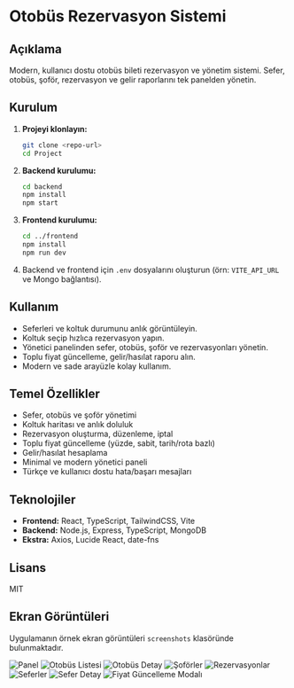 # Otobüs Rezervasyon Sistemi

## Açıklama

Modern, kullanıcı dostu otobüs bileti rezervasyon ve yönetim sistemi. Sefer, otobüs, şoför, rezervasyon ve gelir raporlarını tek panelden yönetin.

## Kurulum

1. **Projeyi klonlayın:**
   ```bash
   git clone <repo-url>
   cd Project
   ```
2. **Backend kurulumu:**
   ```bash
   cd backend
   npm install
   npm start
   ```
3. **Frontend kurulumu:**
   ```bash
   cd ../frontend
   npm install
   npm run dev
   ```
4. Backend ve frontend için `.env` dosyalarını oluşturun (örn: `VITE_API_URL` ve Mongo bağlantısı).

## Kullanım

- Seferleri ve koltuk durumunu anlık görüntüleyin.
- Koltuk seçip hızlıca rezervasyon yapın.
- Yönetici panelinden sefer, otobüs, şoför ve rezervasyonları yönetin.
- Toplu fiyat güncelleme, gelir/hasılat raporu alın.
- Modern ve sade arayüzle kolay kullanım.

## Temel Özellikler

- Sefer, otobüs ve şoför yönetimi
- Koltuk haritası ve anlık doluluk
- Rezervasyon oluşturma, düzenleme, iptal
- Toplu fiyat güncelleme (yüzde, sabit, tarih/rota bazlı)
- Gelir/hasılat hesaplama
- Minimal ve modern yönetici paneli
- Türkçe ve kullanıcı dostu hata/başarı mesajları

## Teknolojiler

- **Frontend:** React, TypeScript, TailwindCSS, Vite
- **Backend:** Node.js, Express, TypeScript, MongoDB
- **Ekstra:** Axios, Lucide React, date-fns

## Lisans

MIT

## Ekran Görüntüleri

Uygulamanın örnek ekran görüntüleri `screenshots` klasöründe bulunmaktadır.

![Panel](screenshots/Dashboard.jpeg)
![Otobüs Listesi](screenshots/Bus.jpeg)
![Otobüs Detay](screenshots/BusDetails.jpeg)
![Şoförler](screenshots/Drivers.jpeg)
![Rezervasyonlar](screenshots/Reservations.jpeg)
![Seferler](screenshots/Trips.jpeg)
![Sefer Detay](screenshots/TripDetails.jpeg)
![Fiyat Güncelleme Modalı](screenshots/PriceUpdateModal.jpeg)
